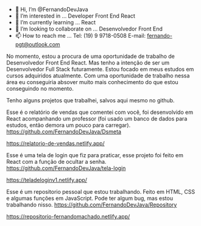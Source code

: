 - 👋 Hi, I’m @FernandoDevJava
- 👀 I’m interested in ... Developer Front End React
- 🌱 I’m currently learning ... React
- 💞️ I’m looking to collaborate on ...  Desenvolvedor Front End  
- 📫 How to reach me ...  Tel: (19) 9 9718-0508     E-mail: fernando-pgt@outlook.com

No momento, estou a procura de uma oportunidade de trabalho de Desenvolvedor Front End React.  Mas tenho a intenção de ser um Desenvolvedor Full Stack futuramente.
Estou focado em meus estudos em cursos adquiridos atualmente. Com uma oportunidade de trabalho nessa área eu conseguiria absover muito mais conhecimento do que estou conseguindo no momento.

Tenho alguns projetos que trabalhei, salvos aqui mesmo no github.

Esse é o relatório de vendas que comentei com você, foi desenvolvido em React acompanhando um professor (foi usado um banco de dados para estudos, então demora um pouco para carregar).
https://github.com/FernandoDevJava/Dsmeta

https://relatorio-de-vendas.netlify.app/

Esse é uma tela de login que fiz para praticar, esse projeto foi feito em React com a função de ocultar a senha.
https://github.com/FernandoDevJava/tela-login

https://teladeloginv1.netlify.app/

Esse é um repositorio pessoal que estou trabalhando. Feito em HTML, CSS e algumas funções em JavaScript. Pode ter algum bug, mas estou trabalhando nisso.
https://github.com/FernandoDevJava/Repository

https://repositorio-fernandomachado.netlify.app/

<!---
FernandoDevJava/FernandoDevJava is a ✨ special ✨ repository because its `README.md` (this file) appears on your GitHub profile.
You can click the Preview link to take a look at your changes.
--->
